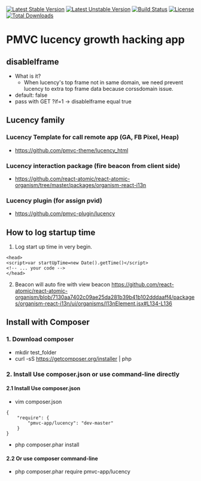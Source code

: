 [![Latest Stable Version](https://poser.pugx.org/pmvc-app/lucency/v/stable)](https://packagist.org/packages/pmvc-app/lucency) 
[![Latest Unstable Version](https://poser.pugx.org/pmvc-app/lucency/v/unstable)](https://packagist.org/packages/pmvc-app/lucency) 
[![Build Status](https://travis-ci.org/pmvc-app/lucency.svg?branch=master)](https://travis-ci.org/pmvc-app/lucency)
[![License](https://poser.pugx.org/pmvc-app/lucency/license)](https://packagist.org/packages/pmvc-app/lucency)
[![Total Downloads](https://poser.pugx.org/pmvc-app/lucency/downloads)](https://packagist.org/packages/pmvc-app/lucency) 

PMVC lucency growth hacking app 
===============

## disableIframe
   * What is it?
      * When lucency's top frame not in same domain, we need prevent lucency to extra top frame data because corssdomain issue.
   * default: false
   * pass with GET ?if=1 -> disableIframe equal true 

## Lucency family
### Lucency Template for call remote app (GA, FB Pixel, Heap)
   * https://github.com/pmvc-theme/lucency_html
### Lucency interaction package (fire beacon from client side)
   * https://github.com/react-atomic/react-atomic-organism/tree/master/packages/organism-react-i13n
### Lucency plugin (for assign pvid)
   * https://github.com/pmvc-plugin/lucency

## How to log startup time
1. Log start up time in very begin.
```
<head>
<script>var startUpTime=new Date().getTime()</script>
<!-- ... your code -->
</head>
```
2. Beacon will auto fire with view beacon
https://github.com/react-atomic/react-atomic-organism/blob/7130aa7402c09ae25da281b39b41b102dddaaff4/packages/organism-react-i13n/ui/organisms/I13nElement.jsx#L134-L136



## Install with Composer
### 1. Download composer
   * mkdir test_folder
   * curl -sS https://getcomposer.org/installer | php

### 2. Install Use composer.json or use command-line directly
#### 2.1 Install Use composer.json
   * vim composer.json
```
{
    "require": {
        "pmvc-app/lucency": "dev-master"
    }
}
```
   * php composer.phar install

#### 2.2 Or use composer command-line
   * php composer.phar require pmvc-app/lucency


